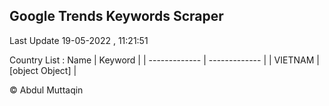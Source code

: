

## Google Trends Keywords Scraper 
 
Last Update 19-05-2022 , 11:21:51

Country List :
 Name  | Keyword |
| ------------- | ------------- |
| VIETNAM | [object Object] |



© Abdul Muttaqin 

